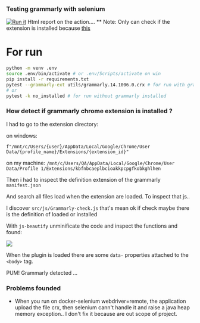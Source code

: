 ### Testing grammarly with selenium

[![Run
it](https://github.com/zodman/test-grammarly/actions/workflows/run.yml/badge.svg)](https://github.com/zodman/test-grammarly/actions/workflows/run.yml)
Html report on the action....
** Note: Only can check if the extension is installed because
[this](https://github.com/zodman/test-grammarly#problems-founded)


# For run

```bash
python -m venv .env
source .env/bin/activate # or .env/Scripts/activate on win
pip install -r requirements.txt 
pytest --grammarly-ext utils/grammarly.14.1006.0.crx # for run with grammarly installed
# or
pytest -k no_installed # for run without grammarly installed
```


### How detect if grammarly chrome extension is installed ?

I had to go to the extension directory:

on windows:

    f"/mnt/c/Users/{user}/AppData/Local/Google/Chrome/User Data/{profile_name}/Extensions/{extension_id}"
    
on my machine:
`/mnt/c/Users/QA/AppData/Local/Google/Chrome/User Data/Profile 1/Extensions/kbfnbcaeplbcioakkpcpgfkobkghlhen`

Then i had to inspect the definition extension of the grammarly `manifest.json`

And search all files load when the extension are loaded. To inspect that js..

I discover `src/js/Grammarly-check.js` that's mean ok if check maybe there is the definition of loaded or installed

With `js-beautify` unminificate the code and inspect the functions and found:

![](https://i.imgur.com/5JGyUJv.png)

When the plugin is loaded there are some `data-` properties  attached to the `<body>` tag.


PUM! Grammarly detected ...

### Problems founded

* When you run on docker-selenium webdriver=remote, the application upload the file crx, then 
  selenium cann't handle it and raise a java heap memory exception.. I don't fix it
  because are out scope of project.
